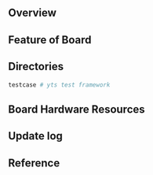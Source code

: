 ## Overview

## Feature of Board

## Directories

```sh
testcase # yts test framework
```

## Board Hardware Resources

## Update log

## Reference
